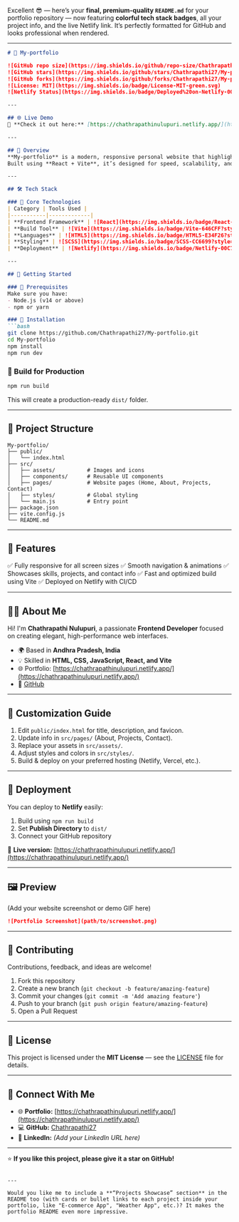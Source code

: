 Excellent 😎 — here’s your **final, premium-quality `README.md`** for your portfolio repository — now featuring **colorful tech stack badges**, all your project info, and the live Netlify link.
It’s perfectly formatted for GitHub and looks professional when rendered.

---

````markdown
# 💼 My-portfolio  

![GitHub repo size](https://img.shields.io/github/repo-size/Chathrapathi27/My-portfolio?color=blue)
![GitHub stars](https://img.shields.io/github/stars/Chathrapathi27/My-portfolio?style=social)
![GitHub forks](https://img.shields.io/github/forks/Chathrapathi27/My-portfolio?style=social)
![License: MIT](https://img.shields.io/badge/License-MIT-green.svg)
![Netlify Status](https://img.shields.io/badge/Deployed%20on-Netlify-00C7B7?logo=netlify&logoColor=white)

---

## 🌐 Live Demo  
🚀 **Check it out here:** [https://chathrapathinulupuri.netlify.app/](https://chathrapathinulupuri.netlify.app/)

---

## 🧭 Overview  
**My-portfolio** is a modern, responsive personal website that highlights my **skills, projects, and experience**.  
Built using **React + Vite**, it’s designed for speed, scalability, and smooth user experience.  

---

## 🛠️ Tech Stack  

### 🧩 Core Technologies  
| Category | Tools Used |
|-----------|-------------|
| **Frontend Framework** | ![React](https://img.shields.io/badge/React-20232A?style=for-the-badge&logo=react&logoColor=61DAFB) |
| **Build Tool** | ![Vite](https://img.shields.io/badge/Vite-646CFF?style=for-the-badge&logo=vite&logoColor=white) |
| **Languages** | ![HTML5](https://img.shields.io/badge/HTML5-E34F26?style=for-the-badge&logo=html5&logoColor=white) ![CSS3](https://img.shields.io/badge/CSS3-1572B6?style=for-the-badge&logo=css3&logoColor=white) ![JavaScript](https://img.shields.io/badge/JavaScript-F7DF1E?style=for-the-badge&logo=javascript&logoColor=black) |
| **Styling** | ![SCSS](https://img.shields.io/badge/SCSS-CC6699?style=for-the-badge&logo=sass&logoColor=white) |
| **Deployment** | ![Netlify](https://img.shields.io/badge/Netlify-00C7B7?style=for-the-badge&logo=netlify&logoColor=white) |

---

## 🚀 Getting Started  

### 🔹 Prerequisites  
Make sure you have:  
- Node.js (v14 or above)  
- npm or yarn  

### 🔹 Installation  
```bash
git clone https://github.com/Chathrapathi27/My-portfolio.git
cd My-portfolio
npm install
npm run dev
````

### 🔹 Build for Production

```bash
npm run build
```

This will create a production-ready `dist/` folder.

---

## 📁 Project Structure

```
My-portfolio/
├── public/
│   └── index.html
├── src/
│   ├── assets/          # Images and icons
│   ├── components/      # Reusable UI components
│   ├── pages/           # Website pages (Home, About, Projects, Contact)
│   ├── styles/          # Global styling
│   └── main.js          # Entry point
├── package.json
├── vite.config.js
└── README.md
```

---

## 🎨 Features

✅ Fully responsive for all screen sizes
✅ Smooth navigation & animations
✅ Showcases skills, projects, and contact info
✅ Fast and optimized build using Vite
✅ Deployed on Netlify with CI/CD

---

## 🧑‍💼 About Me

Hi! I'm **Chathrapathi Nulupuri**, a passionate **Frontend Developer** focused on creating elegant, high-performance web interfaces.

* 🌍 Based in **Andhra Pradesh, India**
* 💡 Skilled in **HTML, CSS, JavaScript, React, and Vite**
* 🌐 Portfolio: [https://chathrapathinulupuri.netlify.app/](https://chathrapathinulupuri.netlify.app/)
* 🔗 [GitHub](https://github.com/Chathrapathi27)

---

## 🧩 Customization Guide

1. Edit `public/index.html` for title, description, and favicon.
2. Update info in `src/pages/` (About, Projects, Contact).
3. Replace your assets in `src/assets/`.
4. Adjust styles and colors in `src/styles/`.
5. Build & deploy on your preferred hosting (Netlify, Vercel, etc.).

---

## 🚢 Deployment

You can deploy to **Netlify** easily:

1. Build using `npm run build`
2. Set **Publish Directory** to `dist/`
3. Connect your GitHub repository

🔗 **Live version:** [https://chathrapathinulupuri.netlify.app/](https://chathrapathinulupuri.netlify.app/)

---

## 🖼️ Preview

(Add your website screenshot or demo GIF here)

```markdown
![Portfolio Screenshot](path/to/screenshot.png)
```

---

## 🤝 Contributing

Contributions, feedback, and ideas are welcome!

1. Fork this repository
2. Create a new branch (`git checkout -b feature/amazing-feature`)
3. Commit your changes (`git commit -m 'Add amazing feature'`)
4. Push to your branch (`git push origin feature/amazing-feature`)
5. Open a Pull Request

---

## 📜 License

This project is licensed under the **MIT License** — see the [LICENSE](LICENSE) file for details.

---

## 💬 Connect With Me

* 🌐 **Portfolio:** [https://chathrapathinulupuri.netlify.app/](https://chathrapathinulupuri.netlify.app/)
* 💻 **GitHub:** [Chathrapathi27](https://github.com/Chathrapathi27)
* 💼 **LinkedIn:** *(Add your LinkedIn URL here)*

---

⭐ **If you like this project, please give it a star on GitHub!**

```

---

Would you like me to include a **“Projects Showcase” section** in the README too (with cards or bullet links to each project inside your portfolio, like "E-commerce App", "Weather App", etc.)? It makes the portfolio README even more impressive.
```
